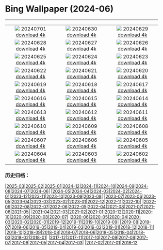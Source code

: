 # Bing Wallpaper (2024-06)
**************
| | | |
| :----: | :----: | :----: |
| ![](https://www.bing.com/th?id=OHR.FisgardLighthouse_JA-JP9618708130_1920x1080.jpg) 20240701 [download 4k](https://www.bing.com/th?id=OHR.FisgardLighthouse_JA-JP9618708130_UHD.jpg) | ![](https://www.bing.com/th?id=OHR.UbudBali_JA-JP9425870638_1920x1080.jpg) 20240630 [download 4k](https://www.bing.com/th?id=OHR.UbudBali_JA-JP9425870638_UHD.jpg) | ![](https://www.bing.com/th?id=OHR.TourCorsica_JA-JP9224507458_1920x1080.jpg) 20240629 [download 4k](https://www.bing.com/th?id=OHR.TourCorsica_JA-JP9224507458_UHD.jpg) |
| ![](https://www.bing.com/th?id=OHR.ChristopherPark_JA-JP8669771947_1920x1080.jpg) 20240628 [download 4k](https://www.bing.com/th?id=OHR.ChristopherPark_JA-JP8669771947_UHD.jpg) | ![](https://www.bing.com/th?id=OHR.Ayame2024_JA-JP3356201078_1920x1080.jpg) 20240627 [download 4k](https://www.bing.com/th?id=OHR.Ayame2024_JA-JP3356201078_UHD.jpg) | ![](https://www.bing.com/th?id=OHR.SpringCaveDale_JA-JP3237523322_1920x1080.jpg) 20240626 [download 4k](https://www.bing.com/th?id=OHR.SpringCaveDale_JA-JP3237523322_UHD.jpg) |
| ![](https://www.bing.com/th?id=OHR.FireWave_JA-JP3002445647_1920x1080.jpg) 20240625 [download 4k](https://www.bing.com/th?id=OHR.FireWave_JA-JP3002445647_UHD.jpg) | ![](https://www.bing.com/th?id=OHR.FloresIsland_JA-JP2788584919_1920x1080.jpg) 20240624 [download 4k](https://www.bing.com/th?id=OHR.FloresIsland_JA-JP2788584919_UHD.jpg) | ![](https://www.bing.com/th?id=OHR.Lavender2024_JA-JP2620797533_1920x1080.jpg) 20240623 [download 4k](https://www.bing.com/th?id=OHR.Lavender2024_JA-JP2620797533_UHD.jpg) |
| ![](https://www.bing.com/th?id=OHR.BrazilRainforest_JA-JP2489498028_1920x1080.jpg) 20240622 [download 4k](https://www.bing.com/th?id=OHR.BrazilRainforest_JA-JP2489498028_UHD.jpg) | ![](https://www.bing.com/th?id=OHR.LewaGiraffe_JA-JP1858057864_1920x1080.jpg) 20240621 [download 4k](https://www.bing.com/th?id=OHR.LewaGiraffe_JA-JP1858057864_UHD.jpg) | ![](https://www.bing.com/th?id=OHR.KokinoMacedonia_JA-JP1713805484_1920x1080.jpg) 20240620 [download 4k](https://www.bing.com/th?id=OHR.KokinoMacedonia_JA-JP1713805484_UHD.jpg) |
| ![](https://www.bing.com/th?id=OHR.FlorenceDuomo_JA-JP1549442901_1920x1080.jpg) 20240619 [download 4k](https://www.bing.com/th?id=OHR.FlorenceDuomo_JA-JP1549442901_UHD.jpg) | ![](https://www.bing.com/th?id=OHR.LupinIceland_JA-JP1350338976_1920x1080.jpg) 20240618 [download 4k](https://www.bing.com/th?id=OHR.LupinIceland_JA-JP1350338976_UHD.jpg) | ![](https://www.bing.com/th?id=OHR.HummingThistle_JA-JP1170638705_1920x1080.jpg) 20240617 [download 4k](https://www.bing.com/th?id=OHR.HummingThistle_JA-JP1170638705_UHD.jpg) |
| ![](https://www.bing.com/th?id=OHR.RedFoxDad_JA-JP0937901099_1920x1080.jpg) 20240616 [download 4k](https://www.bing.com/th?id=OHR.RedFoxDad_JA-JP0937901099_UHD.jpg) | ![](https://www.bing.com/th?id=OHR.NazareWave_JA-JP0665828544_1920x1080.jpg) 20240615 [download 4k](https://www.bing.com/th?id=OHR.NazareWave_JA-JP0665828544_UHD.jpg) | ![](https://www.bing.com/th?id=OHR.DhakaBangladesh_JA-JP0528290685_1920x1080.jpg) 20240614 [download 4k](https://www.bing.com/th?id=OHR.DhakaBangladesh_JA-JP0528290685_UHD.jpg) |
| ![](https://www.bing.com/th?id=OHR.RegistanUzbekistan_JA-JP4174949023_1920x1080.jpg) 20240613 [download 4k](https://www.bing.com/th?id=OHR.RegistanUzbekistan_JA-JP4174949023_UHD.jpg) | ![](https://www.bing.com/th?id=OHR.BigBendMilkyWay_JA-JP3523395036_1920x1080.jpg) 20240612 [download 4k](https://www.bing.com/th?id=OHR.BigBendMilkyWay_JA-JP3523395036_UHD.jpg) | ![](https://www.bing.com/th?id=OHR.Ajisai2024_JA-JP3414608133_1920x1080.jpg) 20240611 [download 4k](https://www.bing.com/th?id=OHR.Ajisai2024_JA-JP3414608133_UHD.jpg) |
| ![](https://www.bing.com/th?id=OHR.OsakaNight_JA-JP3335717675_1920x1080.jpg) 20240610 [download 4k](https://www.bing.com/th?id=OHR.OsakaNight_JA-JP3335717675_UHD.jpg) | ![](https://www.bing.com/th?id=OHR.BardenasBiosphere_JA-JP3263055841_1920x1080.jpg) 20240609 [download 4k](https://www.bing.com/th?id=OHR.BardenasBiosphere_JA-JP3263055841_UHD.jpg) | ![](https://www.bing.com/th?id=OHR.KillikRiverAlaska_JA-JP3191986449_1920x1080.jpg) 20240608 [download 4k](https://www.bing.com/th?id=OHR.KillikRiverAlaska_JA-JP3191986449_UHD.jpg) |
| ![](https://www.bing.com/th?id=OHR.HumpbackFamily_JA-JP3134637599_1920x1080.jpg) 20240607 [download 4k](https://www.bing.com/th?id=OHR.HumpbackFamily_JA-JP3134637599_UHD.jpg) | ![](https://www.bing.com/th?id=OHR.GemsbokBotswana_JA-JP2673483195_1920x1080.jpg) 20240606 [download 4k](https://www.bing.com/th?id=OHR.GemsbokBotswana_JA-JP2673483195_UHD.jpg) | ![](https://www.bing.com/th?id=OHR.MadagascarRiver_JA-JP3088024510_1920x1080.jpg) 20240605 [download 4k](https://www.bing.com/th?id=OHR.MadagascarRiver_JA-JP3088024510_UHD.jpg) |
| ![](https://www.bing.com/th?id=OHR.ChestnutBeeEater_JA-JP3019275557_1920x1080.jpg) 20240604 [download 4k](https://www.bing.com/th?id=OHR.ChestnutBeeEater_JA-JP3019275557_UHD.jpg) | ![](https://www.bing.com/th?id=OHR.CopenhagenBicycles_JA-JP2959867214_1920x1080.jpg) 20240603 [download 4k](https://www.bing.com/th?id=OHR.CopenhagenBicycles_JA-JP2959867214_UHD.jpg) | ![](https://www.bing.com/th?id=OHR.YokohamaPort2024_JA-JP2888889928_1920x1080.jpg) 20240602 [download 4k](https://www.bing.com/th?id=OHR.YokohamaPort2024_JA-JP2888889928_UHD.jpg) |

### 历史归档：

|[2025-03](/2025-03/2025-03.md)|[2025-02](/2025-02/2025-02.md)|[2025-01](/2025-01/2025-01.md)|[2024-12](/2024-12/2024-12.md)|[2024-11](/2024-11/2024-11.md)|[2024-10](/2024-10/2024-10.md)|[2024-09](/2024-09/2024-09.md)|[2024-08](/2024-08/2024-08.md)|[2024-07](/2024-07/2024-07.md)|[2024-06](/2024-06/2024-06.md)|
|[2024-05](/2024-05/2024-05.md)|[2024-04](/2024-04/2024-04.md)|[2024-03](/2024-03/2024-03.md)|[2024-02](/2024-02/2024-02.md)|[2024-01](/2024-01/2024-01.md)|[2023-12](/2023-12/2023-12.md)|[2023-11](/2023-11/2023-11.md)|[2023-10](/2023-10/2023-10.md)|[2023-09](/2023-09/2023-09.md)|[2023-08](/2023-08/2023-08.md)|
|[2023-07](/2023-07/2023-07.md)|[2023-06](/2023-06/2023-06.md)|[2023-05](/2023-05/2023-05.md)|[2023-04](/2023-04/2023-04.md)|[2023-03](/2023-03/2023-03.md)|[2023-02](/2023-02/2023-02.md)|[2023-01](/2023-01/2023-01.md)|[2022-12](/2022-12/2022-12.md)|[2022-11](/2022-11/2022-11.md)|[2022-10](/2022-10/2022-10.md)|
|[2022-09](/2022-09/2022-09.md)|[2022-08](/2022-08/2022-08.md)|[2022-07](/2022-07/2022-07.md)|[2022-06](/2022-06/2022-06.md)|[2022-05](/2022-05/2022-05.md)|[2022-04](/2022-04/2022-04.md)|[2021-08](/2021-08/2021-08.md)|[2021-07](/2021-07/2021-07.md)|[2021-06](/2021-06/2021-06.md)|[2021-05](/2021-05/2021-05.md)|
|[2021-04](/2021-04/2021-04.md)|[2021-03](/2021-03/2021-03.md)|[2021-02](/2021-02/2021-02.md)|[2021-01](/2021-01/2021-01.md)|[2020-12](/2020-12/2020-12.md)|[2020-11](/2020-11/2020-11.md)|[2020-10](/2020-10/2020-10.md)|[2020-09](/2020-09/2020-09.md)|[2020-08](/2020-08/2020-08.md)|[2020-07](/2020-07/2020-07.md)|
|[2020-06](/2020-06/2020-06.md)|[2020-05](/2020-05/2020-05.md)|[2020-04](/2020-04/2020-04.md)|[2020-03](/2020-03/2020-03.md)|[2020-02](/2020-02/2020-02.md)|[2020-01](/2020-01/2020-01.md)|[2019-12](/2019-12/2019-12.md)|[2019-11](/2019-11/2019-11.md)|[2019-10](/2019-10/2019-10.md)|[2019-09](/2019-09/2019-09.md)|
|[2019-08](/2019-08/2019-08.md)|[2019-07](/2019-07/2019-07.md)|[2019-06](/2019-06/2019-06.md)|[2019-05](/2019-05/2019-05.md)|[2019-04](/2019-04/2019-04.md)|[2019-03](/2019-03/2019-03.md)|[2019-02](/2019-02/2019-02.md)|[2019-01](/2019-01/2019-01.md)|[2018-12](/2018-12/2018-12.md)|[2018-11](/2018-11/2018-11.md)|
|[2018-10](/2018-10/2018-10.md)|[2018-09](/2018-09/2018-09.md)|[2018-08](/2018-08/2018-08.md)|[2018-07](/2018-07/2018-07.md)|[2018-06](/2018-06/2018-06.md)|[2018-05](/2018-05/2018-05.md)|[2018-04](/2018-04/2018-04.md)|[2018-03](/2018-03/2018-03.md)|[2018-02](/2018-02/2018-02.md)|[2018-01](/2018-01/2018-01.md)|
|[2017-12](/2017-12/2017-12.md)|[2017-11](/2017-11/2017-11.md)|[2017-10](/2017-10/2017-10.md)|[2017-09](/2017-09/2017-09.md)|[2017-08](/2017-08/2017-08.md)|[2017-07](/2017-07/2017-07.md)|[2017-06](/2017-06/2017-06.md)|[2017-05](/2017-05/2017-05.md)|[2017-04](/2017-04/2017-04.md)|[2017-03](/2017-03/2017-03.md)|
|[2017-02](/2017-02/2017-02.md)|[2017-01](/2017-01/2017-01.md)|[2016-12](/2016-12/2016-12.md)